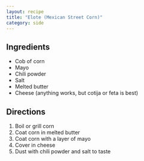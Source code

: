 ```yaml
---
layout: recipe
title: "Elote (Mexican Street Corn)"
category: side
---
```


## Ingredients

- Cob of corn
- Mayo
- Chili powder
- Salt
- Melted butter
- Cheese (anything works, but cotija or feta is best)

## Directions

1. Boil or grill corn
2. Coat corn in melted butter
3. Coat corn with a layer of mayo
4. Cover in cheese
5. Dust with chili powder and salt to taste

